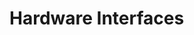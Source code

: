 # Hardware Interfaces

<!-- BEGIN CMDGEN util/regtool.py --interfaces ./hw/top_integrated_earlgrey/ip_autogen/pwm/data/pwm.hjson -->
<!-- END CMDGEN -->
